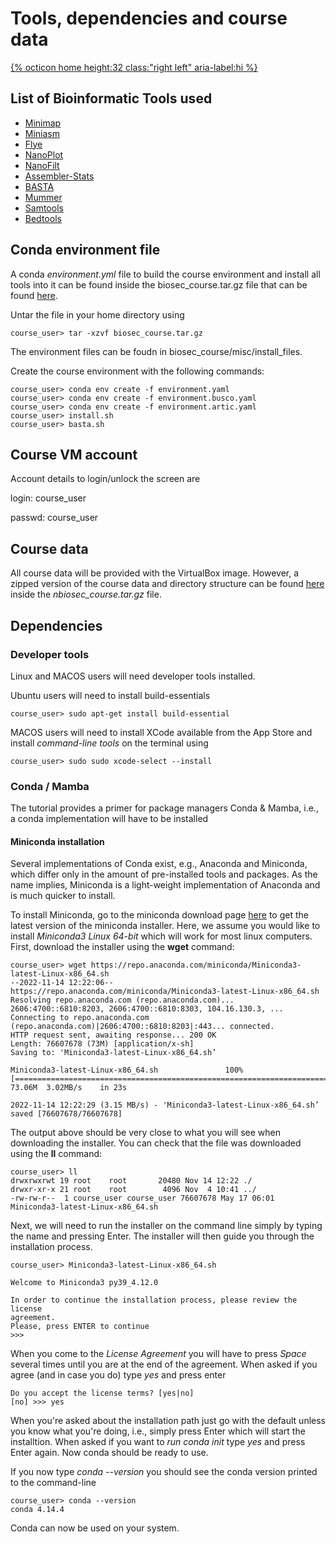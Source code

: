 # Tools, dependencies and course data

[{% octicon home height:32 class:"right left" aria-label:hi %}](index.md)

## List of Bioinformatic Tools used
* [Minimap](https://github.com/lh3/minimap2)
* [Miniasm](https://github.com/lh3/miniasm)
* [Flye](https://github.com/fenderglass/Flye)
* [NanoPlot](https://github.com/wdecoster/nanopack)
* [NanoFilt](https://github.com/wdecoster/nanopack)
* [Assembler-Stats](https://github.com/sanger-pathogens/assembly-stats)
* [BASTA](https://github.com/timkahlke/BASTA)
* [Mummer](https://github.com/mummer4/mummer)
* [Samtools](http://www.htslib.org/)
* [Bedtools](https://bedtools.readthedocs.io/en/latest/)

## Conda environment file

A conda *environment.yml* file to build the course environment and install all tools into it can be found inside the biosec_course.tar.gz file that can be found [here](https://drive.google.com/drive/folders/1qvpQ2fwCogx39klaP22JcVYVEwXxf50g?usp=share_link).

Untar the file in your home directory using

    course_user> tar -xzvf biosec_course.tar.gz

The environment files can be foudn in biosec_course/misc/install_files.

Create the course environment with the following commands:

    course_user> conda env create -f environment.yaml
    course_user> conda env create -f environment.busco.yaml
    course_user> conda env create -f environment.artic.yaml
    course_user> install.sh
    course_user> basta.sh


## Course VM account

Account details to login/unlock the screen are

login: course_user

passwd: course_user

## Course data

All course data will be provided with the VirtualBox image. However, a zipped version of the course data and directory structure can be found [here](https://drive.google.com/drive/folders/1qvpQ2fwCogx39klaP22JcVYVEwXxf50g?usp=share_link) inside the *nbiosec_course.tar.gz* file.

## Dependencies

### Developer tools

Linux and MACOS users will need developer tools installed.

Ubuntu users will need to install build-essentials

    course_user> sudo apt-get install build-essential

MACOS users will need to install XCode available from the App Store and install *command-line tools* on the terminal using

    course_user> sudo sudo xcode-select --install

### Conda / Mamba

The tutorial provides a primer for package managers Conda & Mamba, i.e., a conda implementation will have to be installed 


#### Miniconda installation

Several implementations of Conda exist, e.g., Anaconda and Miniconda, which differ only in the amount of pre-installed tools and packages. As the name implies, Miniconda is a light-weight implementation of Anaconda and is much quicker to install.

To install Miniconda, go to the miniconda download page [here](https://docs.conda.io/en/latest/miniconda.html) to get the latest version of the miniconda installer. Here, we assume you would like to install *Miniconda3 Linux 64-bit* which will work for most linux computers. First, download the installer using the **wget** command:

    course_user> wget https://repo.anaconda.com/miniconda/Miniconda3-latest-Linux-x86_64.sh
    --2022-11-14 12:22:06--  https://repo.anaconda.com/miniconda/Miniconda3-latest-Linux-x86_64.sh
    Resolving repo.anaconda.com (repo.anaconda.com)... 2606:4700::6810:8203, 2606:4700::6810:8303, 104.16.130.3, ...
    Connecting to repo.anaconda.com (repo.anaconda.com)|2606:4700::6810:8203|:443... connected.
    HTTP request sent, awaiting response... 200 OK
    Length: 76607678 (73M) [application/x-sh]
    Saving to: 'Miniconda3-latest-Linux-x86_64.sh’
    
    Miniconda3-latest-Linux-x86_64.sh               100%[=======================================================================================================>]  73.06M  3.02MB/s    in 23s     

    2022-11-14 12:22:29 (3.15 MB/s) - 'Miniconda3-latest-Linux-x86_64.sh’ saved [76607678/76607678]

The output above should be very close to what you will see when downloading the installer. You can check that the file was downloaded using the **ll** command:

    course_user> ll
    drwxrwxrwt 19 root    root       20480 Nov 14 12:22 ./
    drwxr-xr-x 21 root    root        4096 Nov  4 10:41 ../
    -rw-rw-r--  1 course_user course_user 76607678 May 17 06:01 Miniconda3-latest-Linux-x86_64.sh

Next, we will need to run the installer on the command line simply by typing the name and pressing Enter. The installer will then guide you through the installation process.

    course_user> Miniconda3-latest-Linux-x86_64.sh
    
    Welcome to Miniconda3 py39_4.12.0

    In order to continue the installation process, please review the license
    agreement.
    Please, press ENTER to continue
    >>> 

When you come to the *License Agreement* you will have to press *Space* several times until you are at the end of the agreement. When asked if you agree (and in case you do) type *yes* and press enter

    Do you accept the license terms? [yes|no]
    [no] >>> yes

When you're asked about the installation path just go with the default unless you know what you're doing, i.e., simply press Enter which will start the installtion.
When asked if you want to *run conda init* type *yes* and press Enter again. Now conda should be ready to use.

If you now type *conda --version* you should see the conda version printed to the command-line

    course_user> conda --version
    conda 4.14.4

Conda can now be used on your system.


